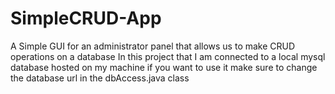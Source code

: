 # SimpleCRUD-App
A Simple GUI for an administrator panel that allows us to make CRUD operations on a database
In this project that I am connected to a local mysql database hosted on my machine if you want to use it make sure to change the database url in the dbAccess.java class
